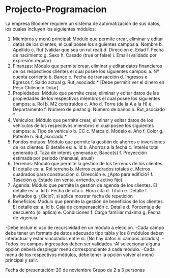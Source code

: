 # Projecto-Programacion

La empresa Bloomer requiere un sistema de automatización de sus datos, los cuales incluyen los siguientes módulos:

1. Miembros y menú principal: Módulo que permite crear, eliminar y editar datos de los clientes, el cual posee los siguientes campos
  a. Nombre
  b. Apellido
  c. Rut (validar que sea un rut real)
  d. Dirección
  e. Edad
  f. Fecha de nacimiento
  g. Sexo
  h. Casado (true or false)
  i. Email (validado por expresión regular)
2. Finanzas: Módulo que permite crear, eliminar y editar datos financieros de los respectivos clientes el cual posee los siguientes campos:
  a. Nº cuenta corriente
  b. Banco
  c. Fecha de transacción
  d. Ingresos
  e. Egresos
  f. Saldo actual
  g. Rut_asociado *
   [Debe permitir ver el dinero en Peso Chileno y Dolar]
3. Propiedades: Módulo que permite crear, eliminar y editar datos de las propiedades de los respectivos miembros el cual posee los siguientes campos:
  a. Rol
  b. M2 construidos
  c. Año
  d. Torre (de la A a la H)
  e. Departamento
  f. Número de piezas
  g. Número de baños
  h. Rut_asociado *
4. Vehículos: Módulo que permite crear, eliminar y editar datos de los vehículos de los respectivos miembros el cual posee los siguientes campos:
  a. Tipo de vehículo
  b. CC
  c. Marca
  d. Modelo
  e. Año
  f. Color
  g. Patente
  h. Rut_asociado *
5. Fondos mutuos: Módulo que permite la gestión de ahorros e inversiones de los clientes. El detalle es:
  a. Id
  b. Ahorros a la fecha
  c. Interés total generado
  d. Taza de interés generada
  e. Banco(s)
  f. Proyección estimada por periodo (mensual, anual)
6. Terrenos: Módulo que permite la gestión de los terrenos de los clientes. El detalle es:
  a. Rol terreno
  b. Metros cuadrados totales
  c. Metros cuadrados para construcción
  d. Dirección
  e. ¿Apto para edificio?
  f. Tasación
  g. Estado (en venta, arriendo, o activo fijo)
7. Agenda: Módulo que permite la gestión de agenda de los clientes. El detalle es:
  a. Id
  b. Fecha de cita
  c. Hora cita
  d. Titulo
  e. Detalle
  f. Invitados
  g. ¿Ciclo?, si aplica mostrar fecha de repetición
8. Beneficios: Módulo que permite la gestión de beneficios de los clientes. El detalle es:
  a. Id
  b. Caja de compensación
  c. Detalle
  d. Porcentaje de descuento (si aplica)
  e. Condiciones
  f. Carga familiar máxima
  g. Fecha de vigencia


-Debe incluir el uso de recursividad en un módulo a elección.
-Cada campo debe tener un formato de datos adecuado tipo tabla y los 8 módulos deben interactuar y estar vinculados entre sí. (No hay datos ni campos aislados).
-Todos los campos ingresados deben ser validados
-Al seleccionar alguna opción deberá desplegar menú correspondiente a cada módulo.
-Cada menú de los respectivos módulos, debe tener la opción volver al menú principal y salir.


Fecha de presentación: 20 de noviembre
Grupo de 2 a 3 personas
